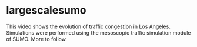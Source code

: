 # largescalesumo

This video shows the evolution of traffic congestion in Los Angeles. Simulations were performed using the mesoscopic traffic simulation module of SUMO. 
More to follow. 

